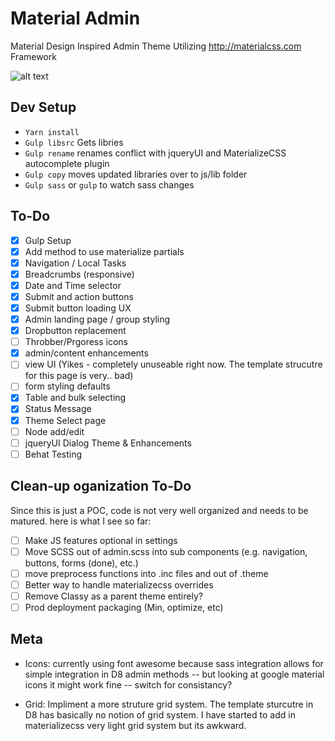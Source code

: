 # Material Admin
Material Design Inspired Admin Theme Utilizing http://materialcss.com Framework

![alt text][logo]

[logo]: https://github.com/briancwald/material_admin/blob/8.x-1.x/images/screenshot.png "Drupal Material Admin"

## Dev Setup 
 - `Yarn install`
 - `Gulp libsrc` Gets libries
 - `Gulp rename` renames conflict with jqueryUI and MaterializeCSS autocomplete plugin
 - `Gulp copy` moves updated libraries over to js/lib folder
 - `Gulp sass` or `gulp` to watch sass changes

## To-Do
- [x] Gulp Setup
- [x] Add method to use materialize partials
- [x] Navigation / Local Tasks
- [x] Breadcrumbs (responsive)
- [x] Date and Time selector
- [x] Submit and action buttons
- [x] Submit button loading UX
- [x] Admin landing page / group styling
- [x] Dropbutton replacement
- [ ] Throbber/Prgoress icons
- [x] admin/content enhancements 
- [ ] view UI (Yikes - completely unuseable right now. The template strucutre for this page is very.. bad)
- [ ] form styling defaults
- [x] Table and bulk selecting
- [x] Status Message
- [x] Theme Select page
- [ ] Node add/edit
- [ ] jqueryUI Dialog Theme & Enhancements
- [ ] Behat Testing

## Clean-up oganization To-Do
Since this is just a POC, code is not very well organized and needs to be matured. here is what I see so far:

- [ ] Make JS features optional in settings
- [ ] Move SCSS out of admin.scss into sub components (e.g. navigation, buttons, forms (done), etc.)
- [ ] move preprocess functions into .inc files and out of .theme
- [ ] Better way to handle materializecss overrides
- [ ] Remove Classy as a parent theme entirely?
- [ ] Prod deployment packaging (Min, optimize, etc)

## Meta

- Icons: currently using font awesome because sass integration allows for simple integration in D8 admin methods -- but looking at google material icons it might work fine -- switch for consistancy?

- Grid: Impliment a more struture grid system. The template sturcutre in D8 has basically no notion of grid system. I have started to add in materializecss very light grid system but its awkward.





